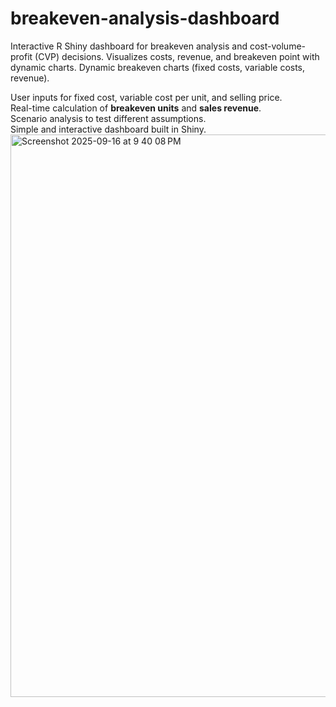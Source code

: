 # breakeven-analysis-dashboard
Interactive R Shiny dashboard for breakeven analysis and cost-volume-profit (CVP) decisions. Visualizes costs, revenue, and breakeven point with dynamic charts.
Dynamic breakeven charts (fixed costs, variable costs, revenue).  

User inputs for fixed cost, variable cost per unit, and selling price.  
Real-time calculation of **breakeven units** and **sales revenue**.  
Scenario analysis to test different assumptions.  
Simple and interactive dashboard built in Shiny.  
<img width="1440" height="900" alt="Screenshot 2025-09-16 at 9 40 08 PM" src="https://github.com/user-attachments/assets/12a395af-b521-4552-a99b-cae1f6803ca8" />
